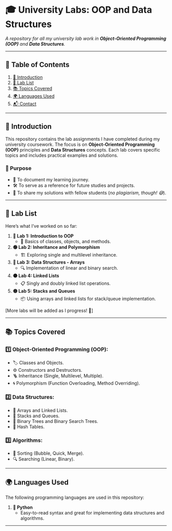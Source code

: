 # **🎓 University Labs: OOP and Data Structures**  
_A repository for all my university lab work in **Object-Oriented Programming (OOP)** and **Data Structures**._  

---

## **📑 Table of Contents**  
1. [📘 Introduction](#📘-introduction)  
2. [📝 Lab List](#📝-lab-list)  
3. [📚 Topics Covered](#📚-topics-covered)  
4. [🌍 Languages Used](#🌍-languages-used)  
7. [📬 Contact](#📬-contact)

---

## **📘 Introduction**  
This repository contains the lab assignments I have completed during my university coursework. The focus is on **Object-Oriented Programming (OOP)** principles and **Data Structures** concepts. Each lab covers specific topics and includes practical examples and solutions.

### **🎯 Purpose**  
- 📖 To document my learning journey.  
- 🛠️ To serve as a reference for future studies and projects.  
- 🤝 To share my solutions with fellow students (_no plagiarism, though! 😅_).  

---

## **📝 Lab List**  
Here’s what I’ve worked on so far:  

1. **🔵 Lab 1: Introduction to OOP**  
   - 🚀 Basics of classes, objects, and methods.  
2. **🟢 Lab 2: Inheritance and Polymorphism**  
   - 🏗️ Exploring single and multilevel inheritance.  
3. **🔴 Lab 3: Data Structures - Arrays**  
   - 🔍 Implementation of linear and binary search.  
4. **🟠 Lab 4: Linked Lists**  
   - 📋 Singly and doubly linked list operations.  
5. **🟡 Lab 5: Stacks and Queues**  
   - 📦 Using arrays and linked lists for stack/queue implementation.  

[More labs will be added as I progress! 🚧]  

---

## **📚 Topics Covered**  
### **1️⃣ Object-Oriented Programming (OOP):**  
- 🏷️ Classes and Objects.  
- ⚙️ Constructors and Destructors.  
- 🪜 Inheritance (Single, Multilevel, Multiple).  
- 🌀 Polymorphism (Function Overloading, Method Overriding).  

### **2️⃣ Data Structures:**  
- 📂 Arrays and Linked Lists.  
- 📐 Stacks and Queues.  
- 🌳 Binary Trees and Binary Search Trees.  
- 🧩 Hash Tables.  

### **3️⃣ Algorithms:**  
- 🔄 Sorting (Bubble, Quick, Merge).  
- 🔍 Searching (Linear, Binary).  

---

## **🌍 Languages Used**  
The following programming languages are used in this repository:  

1. **🐍 Python**  
   - Easy-to-read syntax and great for implementing data structures and algorithms.  

---


